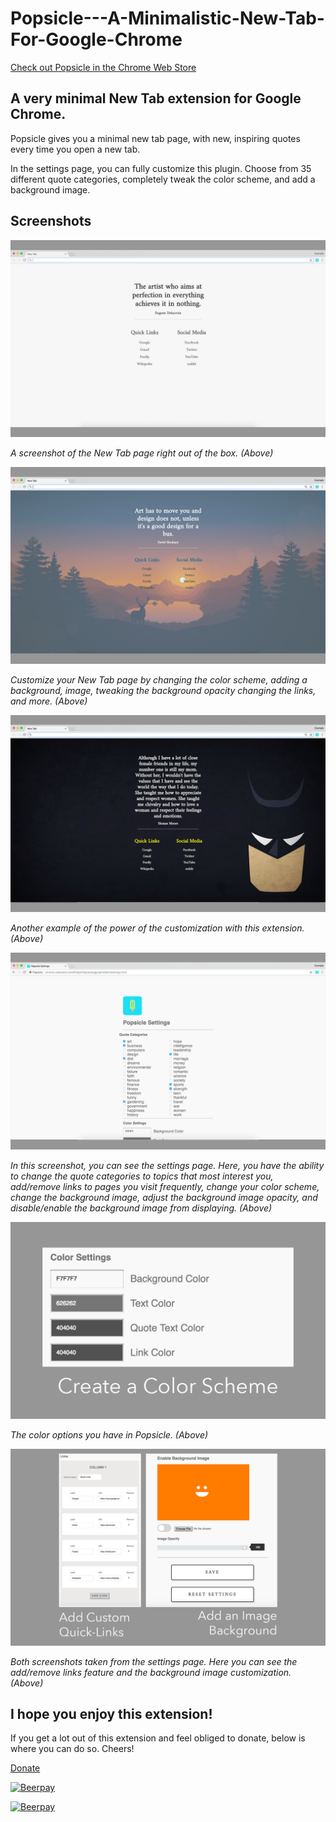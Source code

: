 # Popsicle---A-Minimalistic-New-Tab-For-Google-Chrome

[Check out Popsicle in the Chrome Web Store](https://chrome.google.com/webstore/detail/popsicle/loigpbgkmjjhjodnhlpmbjmojchpdjih?hl=en-US)

## A very minimal New Tab extension for Google Chrome.

Popsicle gives you a minimal new tab page, with new, inspiring quotes every time you open a new tab.

In the settings page, you can fully customize this plugin. Choose from 35 different quote categories, completely tweak the color scheme, and add a background image.

## Screenshots

![Screenshot 1](/screenshots/screen_1.png)

_A screenshot of the New Tab page right out of the box. (Above)_

![Screenshot 2](/screenshots/screen_2.png)

_Customize your New Tab page by changing the color scheme, adding a background, image, tweaking the background opacity changing the links, and more. (Above)_

![Screenshot 3](/screenshots/screen_3.png)

_Another example of the power of the customization with this extension. (Above)_

![Options Screenshot 1](/screenshots/options_1.png)

_In this screenshot, you can see the settings page. Here, you have the ability to change the quote categories to topics that most interest you, add/remove links to pages you visit frequently, change your color scheme, change the background image, adjust the background image opacity, and disable/enable the background image from displaying. (Above)_

![Options Screenshot 2](/screenshots/options_2.png)

_The color options you have in Popsicle. (Above)_

![Options Screenshot 3](/screenshots/options_3.png)

_Both screenshots taken from the settings page. Here you can see the add/remove links feature and the background image customization. (Above)_

## I hope you enjoy this extension!

If you get a lot out of this extension and feel obliged to donate, below is where you can do so. Cheers!

[Donate](https://beerpay.io/DougBeney/Popsicle-Google-Chrome-Extension)

[![Beerpay](https://beerpay.io/DougBeney/Popsicle-Google-Chrome-Extension/badge.svg?style=beer-square)](https://beerpay.io/DougBeney/Popsicle-Google-Chrome-Extension)

[![Beerpay](https://beerpay.io/DougBeney/Popsicle-Google-Chrome-Extension/make-wish.svg?style=flat-square)](https://beerpay.io/DougBeney/Popsicle-Google-Chrome-Extension?focus=wish)
